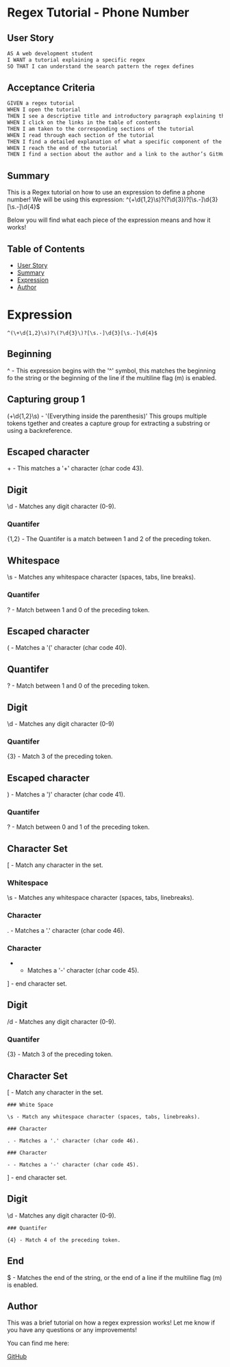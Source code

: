 # Regex Tutorial - Phone Number

<a href = "user-story"></a>

## User Story

```md
AS A web development student
I WANT a tutorial explaining a specific regex
SO THAT I can understand the search pattern the regex defines
```

## Acceptance Criteria

```md
GIVEN a regex tutorial
WHEN I open the tutorial
THEN I see a descriptive title and introductory paragraph explaining the purpose of the tutorial, a summary describing the regex featured in the tutorial, a table of contents linking to different sections that break down each component of the regex and explain what it does, and a section about the author with a link to the author’s GitHub profile
WHEN I click on the links in the table of contents
THEN I am taken to the corresponding sections of the tutorial
WHEN I read through each section of the tutorial
THEN I find a detailed explanation of what a specific component of the regex does
WHEN I reach the end of the tutorial
THEN I find a section about the author and a link to the author’s GitHub profile
```

<a href = "summary"></a>

## Summary

This is a Regex tutorial on how to use an expression to define a phone number! We will be using this expression: ^(\+\d{1,2}\s)?\(?\d{3}\)?[\s.-]\d{3}[\s.-]\d{4}$

Below you will find what each piece of the expression means and how it works!

## Table of Contents

- [User Story](#user-story)
- [Summary](#summary)
- [Expression](#expression)
- [Author](#author)

<a href = "expression"></a>

# Expression

```
^(\+\d{1,2}\s)?\(?\d{3}\)?[\s.-]\d{3}[\s.-]\d{4}$
```

## Beginning

^ - This expression begins with the '^' symbol, this matches the beginning fo the string or the beginning of the line if the multiline flag (m) is enabled.

## Capturing group 1

(\+\d{1,2}\s) - '(Everything inside the parenthesis)' This groups multiple tokens tgether and creates a capture group for extracting a substring or using a backreference.

## Escaped character

\+ - This matches a '+' character (char code 43).

## Digit

\d - Matches any digit character (0-9).
  
  ### Quantifer
  
  {1,2} - The Quantifer is a match between 1 and 2 of the preceding token.

## Whitespace

\s - Matches any whitespace character (spaces, tabs, line breaks). 

  ### Quantifer
  
  ? - Match between 1 and 0 of the preceding token.
  
## Escaped character

\( - Matches a '(' character (char code 40).

  ## Quantifer
  
  ? - Match between 1 and 0 of the preceding token. 

## Digit 

\d - Matches any digit character (0-9)
  
   ### Quantifer
   
   {3} - Match 3 of the preceding token. 
   
 ## Escaped character 
 
 \) - Matches a ')' character (char code 41). 

  ### Quantifer
  
  ? - Match between 0 and 1 of the preceding token.
  
## Character Set

[ - Match any character in the set.

  ### Whitespace
  
  \s - Matches any whitespace character (spaces, tabs, linebreaks). 
  
  ### Character 
  
  . - Matches a '.' character (char code 46). 
  
  ### Character 
  
  - - Matches a '-' character (char code 45).
  
] - end character set. 

## Digit 

/d - Matches any digit character (0-9).

  ### Quantifer
  
  {3} - Match 3 of the preceding token.

## Character Set 

[ - Match any character in the set.

    ### White Space
    
    \s - Match any whitespace character (spaces, tabs, linebreaks).
    
    ### Character
    
    . - Matches a '.' character (char code 46).
    
    ### Character 
    
    - - Matches a '-' character (char code 45). 
] - end character set. 
    
  ## Digit
  
  \d - Matches any digit character (0-9).
  
    ### Quantifer
     
    {4} - Match 4 of the preceding token. 
     
 ## End
 
 $ - Matches the end of the string, or the end of a line if the multiline flag (m) is enabled. 

<a href = "author"></a>

## Author

This was a brief tutorial on how a regex expression works! Let me know if you have any questions or any improvements!

You can find me here:

[GitHub](https://github.com/joecliffordofficial)
